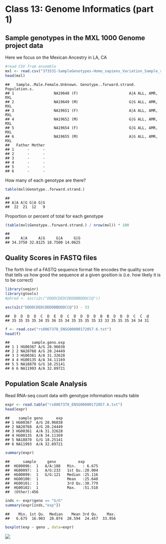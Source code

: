 Class 13: Genome Informatics (part 1)
================

Sample genotypes in the MXL 1000 Genome project data
----------------------------------------------------

Here we focus on the Mexican Ancestry in LA, CA

``` r
#read CSV from ensemble
mxl <- read.csv("373531-SampleGenotypes-Homo_sapiens_Variation_Sample_rs8067378.csv")
head(mxl)
```

    ##   Sample..Male.Female.Unknown. Genotype..forward.strand. Population.s.
    ## 1                  NA19648 (F)                       A|A ALL, AMR, MXL
    ## 2                  NA19649 (M)                       G|G ALL, AMR, MXL
    ## 3                  NA19651 (F)                       A|A ALL, AMR, MXL
    ## 4                  NA19652 (M)                       G|G ALL, AMR, MXL
    ## 5                  NA19654 (F)                       G|G ALL, AMR, MXL
    ## 6                  NA19655 (M)                       A|G ALL, AMR, MXL
    ##   Father Mother
    ## 1      -      -
    ## 2      -      -
    ## 3      -      -
    ## 4      -      -
    ## 5      -      -
    ## 6      -      -

How many of each genotype are there?

``` r
table(mxl$Genotype..forward.strand.)
```

    ## 
    ## A|A A|G G|A G|G 
    ##  22  21  12   9

Proportion or percent of total for each genotype

``` r
(table(mxl$Genotype..forward.strand.) / nrow(mxl)) * 100
```

    ## 
    ##     A|A     A|G     G|A     G|G 
    ## 34.3750 32.8125 18.7500 14.0625

Quality Scores in FASTQ files
-----------------------------

The forth line of a FASTQ sequence format file encodes the quality score that tells us how good the sequence at a given gosition is (i.e. how likely it is to be correct)

``` r
library(seqinr)
library(gtools)
#phred <- asc(s2c("DDDDCDEDCDDDDBBDDDCC@"))

asc(s2c("DDDDCDEDCDDDDBBDDDCC@")) - 33
```

    ##  D  D  D  D  C  D  E  D  C  D  D  D  D  B  B  D  D  D  C  C  @ 
    ## 35 35 35 35 34 35 36 35 34 35 35 35 35 33 33 35 35 35 34 34 31

``` r
f <- read.csv("rs8067378_ENSG00000172057.6.txt")
head(f)
```

    ##          sample.geno.exp
    ## 1 1 HG00367 A/G 28.96038
    ## 2 2 NA20768 A/G 20.24449
    ## 3 3 HG00361 A/A 31.32628
    ## 4 4 HG00135 A/A 34.11169
    ## 5 5 NA18870 G/G 18.25141
    ## 6 6 NA11993 A/A 32.89721

Population Scale Analysis
-------------------------

Read RNA-seq count data with genotype information results table

``` r
expr <- read.table("rs8067378_ENSG00000172057.6.txt")
head(expr)
```

    ##    sample geno      exp
    ## 1 HG00367  A/G 28.96038
    ## 2 NA20768  A/G 20.24449
    ## 3 HG00361  A/A 31.32628
    ## 4 HG00135  A/A 34.11169
    ## 5 NA18870  G/G 18.25141
    ## 6 NA11993  A/A 32.89721

``` r
summary(expr)
```

    ##      sample     geno          exp        
    ##  HG00096:  1   A/A:108   Min.   : 6.675  
    ##  HG00097:  1   A/G:233   1st Qu.:20.004  
    ##  HG00099:  1   G/G:121   Median :25.116  
    ##  HG00100:  1             Mean   :25.640  
    ##  HG00101:  1             3rd Qu.:30.779  
    ##  HG00102:  1             Max.   :51.518  
    ##  (Other):456

``` r
inds <- expr$geno == "G/G"
summary(expr[inds,"exp"])
```

    ##    Min. 1st Qu.  Median    Mean 3rd Qu.    Max. 
    ##   6.675  16.903  20.074  20.594  24.457  33.956

``` r
boxplot(exp ~ geno , data=expr)
```

![](class13_files/figure-markdown_github/unnamed-chunk-10-1.png)

